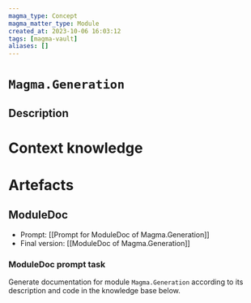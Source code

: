 ```yaml
---
magma_type: Concept
magma_matter_type: Module
created_at: 2023-10-06 16:03:12
tags: [magma-vault]
aliases: []
---
```

# `Magma.Generation`

## Description

<!--
What is a `Magma.Generation`?

Your knowledge about the module, i.e. facts, problems and properties etc.
-->


# Context knowledge

<!--
This section should include background knowledge needed for the model to create a proper response, i.e. information it does not know either because of the knowledge cut-off date or unpublished knowledge.

Write it down right here in a subsection or use a transclusion. If applicable, specify source information that the model can use to generate a reference in the response.
-->




# Artefacts

## ModuleDoc

- Prompt: [[Prompt for ModuleDoc of Magma.Generation]]
- Final version: [[ModuleDoc of Magma.Generation]]

### ModuleDoc prompt task

Generate documentation for module `Magma.Generation` according to its description and code in the knowledge base below.
